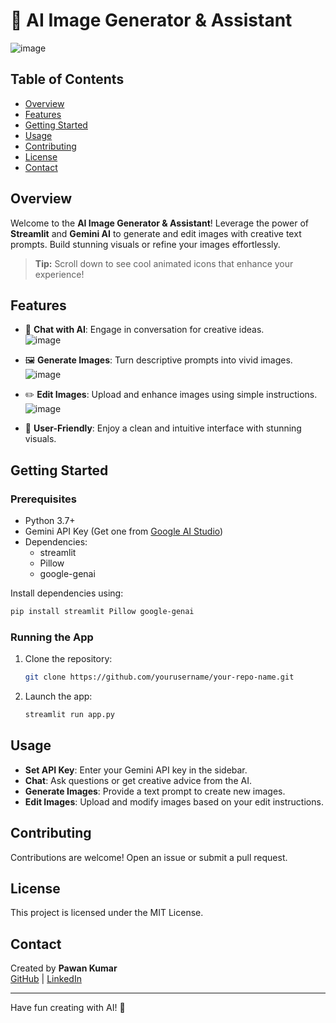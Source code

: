 # 🎨 AI Image Generator & Assistant

![image](https://github.com/user-attachments/assets/f8266248-87dc-4ef1-8385-cc57bf360910)


## Table of Contents
- [Overview](#overview)
- [Features](#features)
- [Getting Started](#getting-started)
- [Usage](#usage)
- [Contributing](#contributing)
- [License](#license)
- [Contact](#contact)

## Overview

Welcome to the **AI Image Generator & Assistant**! Leverage the power of **Streamlit** and **Gemini AI** to generate and edit images with creative text prompts. Build stunning visuals or refine your images effortlessly. 

> **Tip:** Scroll down to see cool animated icons that enhance your experience!

## Features

- 💬 **Chat with AI**: Engage in conversation for creative ideas.  
![image](https://github.com/user-attachments/assets/8cfe45eb-c800-4164-94dc-a5770f2708eb)

- 🖼️ **Generate Images**: Turn descriptive prompts into vivid images.  
![image](https://github.com/user-attachments/assets/5a107059-3731-4626-9084-0960dabc7265)

  
- ✏️ **Edit Images**: Upload and enhance images using simple instructions.  
![image](https://github.com/user-attachments/assets/5c8d94e3-dd98-4588-875e-d9a9ce56eb6e)

- 🚀 **User-Friendly**: Enjoy a clean and intuitive interface with stunning visuals.

## Getting Started

### Prerequisites

- Python 3.7+
- Gemini API Key (Get one from [Google AI Studio](https://makersuite.google.com/))
- Dependencies:
  - streamlit
  - Pillow
  - google-genai

Install dependencies using:
```bash
pip install streamlit Pillow google-genai
```

### Running the App

1. Clone the repository:
   ```bash
   git clone https://github.com/yourusername/your-repo-name.git
   ```

2. Launch the app:
   ```bash
   streamlit run app.py
   ```

## Usage

- **Set API Key**: Enter your Gemini API key in the sidebar.
- **Chat**: Ask questions or get creative advice from the AI.
- **Generate Images**: Provide a text prompt to create new images.
- **Edit Images**: Upload and modify images based on your edit instructions.

## Contributing

Contributions are welcome! Open an issue or submit a pull request.

## License

This project is licensed under the MIT License.

## Contact

Created by **Pawan Kumar**  
[GitHub](https://github.com/pawan941394/) | [LinkedIn](https://www.linkedin.com/in/pawan941394/)

---

Have fun creating with AI! 🚀
